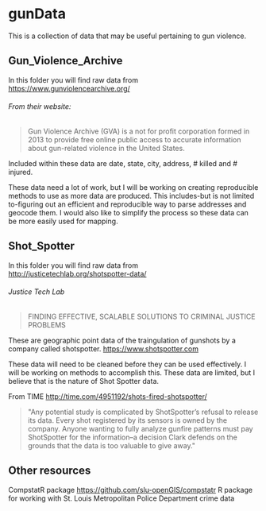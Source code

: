 # gunData
This is a collection of data that may be useful pertaining to gun violence.



## Gun_Violence_Archive 
In this folder you will find raw data from https://www.gunviolencearchive.org/

###### From their website:
>Gun Violence Archive (GVA) is a not for profit corporation formed in 2013 to provide free online public access to accurate information about gun-related violence in the United States.

Included within these data are date, state, city, address, # killed and # injured.

These data need a lot of work, but I will be working on creating reproducible methods to use as more data are produced. This includes-but is not limited to-figuring out an efficient and reproducible way to parse addresses and geocode them. I would also like to simplify the process so these data can be more easily used for mapping.

## Shot_Spotter
In this folder you will find raw data from http://justicetechlab.org/shotspotter-data/

###### Justice Tech Lab
>FINDING EFFECTIVE, SCALABLE SOLUTIONS TO CRIMINAL JUSTICE PROBLEMS

These are geographic point data of the traingulation of gunshots by a company called shotspotter. https://www.shotspotter.com

These data will need to be cleaned before they can be used effectively. I will be working on methods to accomplish this. These data are limited, but I believe that is the nature of Shot Spotter data.

From TIME http://time.com/4951192/shots-fired-shotspotter/
> "Any potential study is complicated by ShotSpotter’s refusal to release its data. Every shot registered by its sensors is owned by the company. Anyone wanting to fully analyze gunfire patterns must pay ShotSpotter for the information–a decision Clark defends on the grounds that the data is too valuable to give away."

## Other resources 

CompstatR package
https://github.com/slu-openGIS/compstatr
R package for working with St. Louis Metropolitan Police Department crime data
